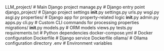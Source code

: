 LLM_project/                # Main Django project
        manage.py                  # Django entry point
        django_project/            # Django project settings
            __init__.py
            settings.py
            urls.py
            wsgi.py
            asgi.py
        properties/                # Django app for property-related logic
            __init__.py
            admin.py
            apps.py
            cli.py                 # Custom CLI commands for processing properties
            migrations/
                __init__.py
            models.py              # ORM models
            views.py
            tests.py
        requirements.txt           # Python dependencies
    docker-compose.yml             # Docker configuration
    Dockerfile                     # Django service Dockerfile
    ollama/                        # Ollama configuration directory
    .env                           # Environment variables
